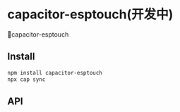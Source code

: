 # capacitor-esptouch(开发中)

capacitor-esptouch

## Install

```bash
npm install capacitor-esptouch
npx cap sync
```

## API

<docgen-index></docgen-index>

<docgen-api>
<!-- run docgen to generate docs from the source -->
<!-- More info: https://github.com/ionic-team/capacitor-docgen -->
</docgen-api>
